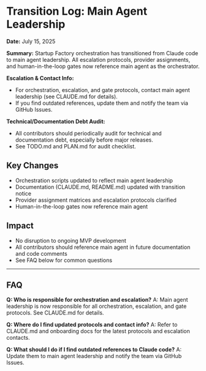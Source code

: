 # Transition Log: Main Agent Leadership

**Date:** July 15, 2025

**Summary:**
Startup Factory orchestration has transitioned from Claude code to main agent leadership. All escalation protocols, provider assignments, and human-in-the-loop gates now reference main agent as the orchestrator.

**Escalation & Contact Info:**
- For orchestration, escalation, and gate protocols, contact main agent leadership (see CLAUDE.md for details).
- If you find outdated references, update them and notify the team via GitHub Issues.

**Technical/Documentation Debt Audit:**
- All contributors should periodically audit for technical and documentation debt, especially before major releases.
- See TODO.md and PLAN.md for audit checklist.

## Key Changes
- Orchestration scripts updated to reflect main agent leadership
- Documentation (CLAUDE.md, README.md) updated with transition notice
- Provider assignment matrices and escalation protocols clarified
- Human-in-the-loop gates now reference main agent

## Impact
- No disruption to ongoing MVP development
- All contributors should reference main agent in future documentation and code comments
- See FAQ below for common questions

---

## FAQ

**Q: Who is responsible for orchestration and escalation?**
A: Main agent leadership is now responsible for all orchestration, escalation, and gate protocols. See CLAUDE.md for details.

**Q: Where do I find updated protocols and contact info?**
A: Refer to CLAUDE.md and onboarding docs for the latest protocols and escalation contacts.

**Q: What should I do if I find outdated references to Claude code?**
A: Update them to main agent leadership and notify the team via GitHub Issues.
